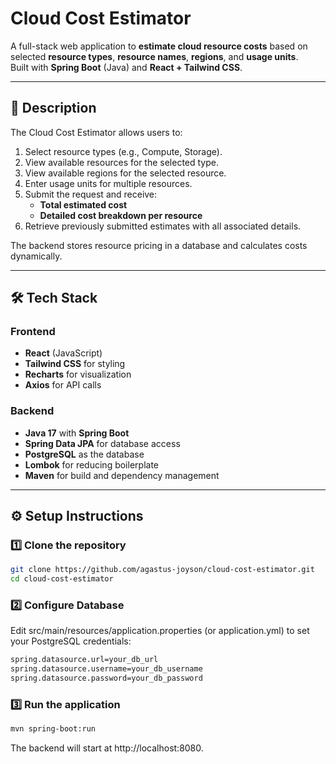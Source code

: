# Cloud Cost Estimator

A full-stack web application to **estimate cloud resource costs** based on selected **resource types**, **resource names**, **regions**, and **usage units**.  
Built with **Spring Boot** (Java) and **React + Tailwind CSS**.

---

## 📜 Description

The Cloud Cost Estimator allows users to:

1. Select resource types (e.g., Compute, Storage).
2. View available resources for the selected type.
3. View available regions for the selected resource.
4. Enter usage units for multiple resources.
5. Submit the request and receive:
    - **Total estimated cost**
    - **Detailed cost breakdown per resource**
6. Retrieve previously submitted estimates with all associated details.

The backend stores resource pricing in a database and calculates costs dynamically.

---

## 🛠 Tech Stack

### **Frontend**

- **React** (JavaScript)
- **Tailwind CSS** for styling
- **Recharts** for visualization
- **Axios** for API calls

### **Backend**

- **Java 17** with **Spring Boot**
- **Spring Data JPA** for database access
- **PostgreSQL** as the database
- **Lombok** for reducing boilerplate
- **Maven** for build and dependency management

---

## ⚙️ Setup Instructions

### 1️⃣ **Clone the repository**

```bash
git clone https://github.com/agastus-joyson/cloud-cost-estimator.git
cd cloud-cost-estimator
```

### 2️⃣ **Configure Database**

Edit src/main/resources/application.properties (or application.yml) to set your PostgreSQL credentials:

```bash
spring.datasource.url=your_db_url
spring.datasource.username=your_db_username
spring.datasource.password=your_db_password
```

### 3️⃣ **Run the application**

```bash
mvn spring-boot:run
```

The backend will start at http://localhost:8080.
